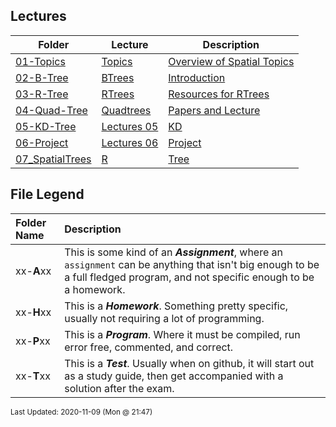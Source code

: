 ## Lectures
| Folder | Lecture | Description|
 | ------------|------------|------------|
 | [01-Topics](https://github.com/rugbyprof/5443-Spatial-Data-Structures/tree/master/Lectures/01-Topics) | [ Topics ](https://github.com/rugbyprof/5443-Spatial-Data-Structures/tree/master/Lectures/01-Topics) | [ Overview of Spatial Topics](https://github.com/rugbyprof/5443-Spatial-Data-Structures/tree/master/Lectures/01-Topics) | [N/A](https://github.com/rugbyprof/5443-Spatial-Data-Structures/tree/master/Lectures/01-Topics) |
 | [02-B-Tree](https://github.com/rugbyprof/5443-Spatial-Data-Structures/tree/master/Lectures/02-B-Tree) | [ BTrees ](https://github.com/rugbyprof/5443-Spatial-Data-Structures/tree/master/Lectures/02-B-Tree) | [ Introduction](https://github.com/rugbyprof/5443-Spatial-Data-Structures/tree/master/Lectures/02-B-Tree) | [02-B-Tree](https://github.com/rugbyprof/5443-Spatial-Data-Structures/tree/master/Lectures/02-B-Tree) | [|      | Name                                     | Description              |](https://github.com/rugbyprof/5443-Spatial-Data-Structures/tree/master/Lectures/02-B-Tree) | [N/A](https://github.com/rugbyprof/5443-Spatial-Data-Structures/tree/master/Lectures/02-B-Tree) |
 | [03-R-Tree](https://github.com/rugbyprof/5443-Spatial-Data-Structures/tree/master/Lectures/03-R-Tree) | [ RTrees ](https://github.com/rugbyprof/5443-Spatial-Data-Structures/tree/master/Lectures/03-R-Tree) | [ Resources for RTrees](https://github.com/rugbyprof/5443-Spatial-Data-Structures/tree/master/Lectures/03-R-Tree) | [03-R-Tree](https://github.com/rugbyprof/5443-Spatial-Data-Structures/tree/master/Lectures/03-R-Tree) | [|      | Name                                     | Description              |](https://github.com/rugbyprof/5443-Spatial-Data-Structures/tree/master/Lectures/03-R-Tree) | [N/A](https://github.com/rugbyprof/5443-Spatial-Data-Structures/tree/master/Lectures/03-R-Tree) |
 | [04-Quad-Tree](https://github.com/rugbyprof/5443-Spatial-Data-Structures/tree/master/Lectures/04-Quad-Tree) | [ Quadtrees ](https://github.com/rugbyprof/5443-Spatial-Data-Structures/tree/master/Lectures/04-Quad-Tree) | [ Papers and Lecture](https://github.com/rugbyprof/5443-Spatial-Data-Structures/tree/master/Lectures/04-Quad-Tree) | [04-Quad-Tree](https://github.com/rugbyprof/5443-Spatial-Data-Structures/tree/master/Lectures/04-Quad-Tree) | [|      | Name                                     | Description              |](https://github.com/rugbyprof/5443-Spatial-Data-Structures/tree/master/Lectures/04-Quad-Tree) | [N/A](https://github.com/rugbyprof/5443-Spatial-Data-Structures/tree/master/Lectures/04-Quad-Tree) |
 | [05-KD-Tree](https://github.com/rugbyprof/5443-Spatial-Data-Structures/tree/master/Lectures/05-KD-Tree) | [ Lectures 05](https://github.com/rugbyprof/5443-Spatial-Data-Structures/tree/master/Lectures/05-KD-Tree) | [KD](https://github.com/rugbyprof/5443-Spatial-Data-Structures/tree/master/Lectures/05-KD-Tree) | [Tree ](https://github.com/rugbyprof/5443-Spatial-Data-Structures/tree/master/Lectures/05-KD-Tree) | [ No Description](https://github.com/rugbyprof/5443-Spatial-Data-Structures/tree/master/Lectures/05-KD-Tree) | [N/A](https://github.com/rugbyprof/5443-Spatial-Data-Structures/tree/master/Lectures/05-KD-Tree) |
 | [06-Project](https://github.com/rugbyprof/5443-Spatial-Data-Structures/tree/master/Lectures/06-Project) | [ Lectures 06](https://github.com/rugbyprof/5443-Spatial-Data-Structures/tree/master/Lectures/06-Project) | [Project ](https://github.com/rugbyprof/5443-Spatial-Data-Structures/tree/master/Lectures/06-Project) | [ No Description](https://github.com/rugbyprof/5443-Spatial-Data-Structures/tree/master/Lectures/06-Project) | [N/A](https://github.com/rugbyprof/5443-Spatial-Data-Structures/tree/master/Lectures/06-Project) |
 | [07_SpatialTrees](https://github.com/rugbyprof/5443-Spatial-Data-Structures/tree/master/Lectures/07_SpatialTrees) | [ R](https://github.com/rugbyprof/5443-Spatial-Data-Structures/tree/master/Lectures/07_SpatialTrees) | [Tree](https://github.com/rugbyprof/5443-Spatial-Data-Structures/tree/master/Lectures/07_SpatialTrees) | [07_SpatialTrees](https://github.com/rugbyprof/5443-Spatial-Data-Structures/tree/master/Lectures/07_SpatialTrees) | [](https://github.com/rugbyprof/5443-Spatial-Data-Structures/tree/master/Lectures/07_SpatialTrees) | [ https://rtree.readthedocs.io/en/latest/tutorial.htmlserializing](https://github.com/rugbyprof/5443-Spatial-Data-Structures/tree/master/Lectures/07_SpatialTrees) | [your](https://github.com/rugbyprof/5443-Spatial-Data-Structures/tree/master/Lectures/07_SpatialTrees) | [index](https://github.com/rugbyprof/5443-Spatial-Data-Structures/tree/master/Lectures/07_SpatialTrees) | [to](https://github.com/rugbyprof/5443-Spatial-Data-Structures/tree/master/Lectures/07_SpatialTrees) | [a](https://github.com/rugbyprof/5443-Spatial-Data-Structures/tree/master/Lectures/07_SpatialTrees) | [file](https://github.com/rugbyprof/5443-Spatial-Data-Structures/tree/master/Lectures/07_SpatialTrees) | [N/A](https://github.com/rugbyprof/5443-Spatial-Data-Structures/tree/master/Lectures/07_SpatialTrees) |
 
    
## File Legend

| Folder Name | Description |
|:-----------|:-------------|
|xx-**A**xx | This is some kind of an ***Assignment***, where an `assignment` can be anything that isn't big enough to be a full fledged program, and not specific enough to be a homework. |
|xx-**H**xx | This is a ***Homework***. Something pretty specific, usually not requiring a lot of programming. |
|xx-**P**xx | This is a ***Program***. Where it must be compiled, run error free, commented, and correct. |
|xx-**T**xx | This is a ***Test***. Usually when on github, it will start out as a study guide, then get accompanied with a solution after the exam. |

    
<sup>Last Updated: 2020-11-09 (Mon @ 21:47)</sup>